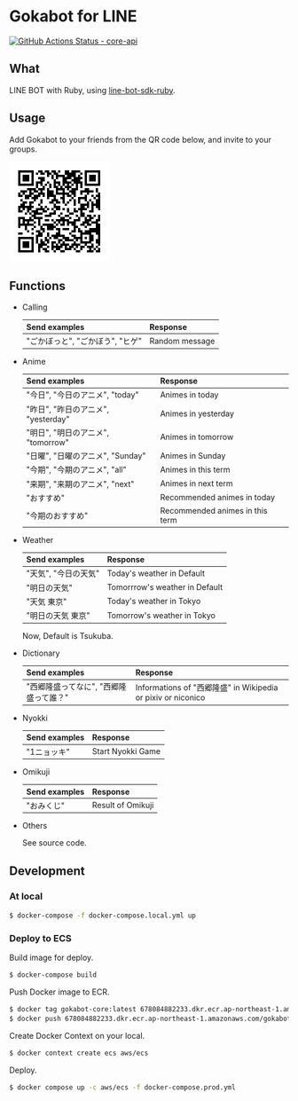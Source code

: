 # Gokabot for LINE

[![GitHub Actions Status - core-api](https://github.com/23prime/gokabot/workflows/main/badge.svg)](https://github.com/23prime/gokabot/actions)

## What

LINE BOT with Ruby, using [line-bot-sdk-ruby](https://github.com/line/line-bot-sdk-ruby).

## Usage

Add Gokabot to your friends from the QR code below, and invite to your groups.

![QR](./images/gokabotQR.png)

## Functions

- Calling

  | Send examples         | Response       |
  | --------------------- | -------------- |
  | "ごかぼっと", "ごかぼう", "ヒゲ" | Random message |

- Anime

  | Send examples               | Response                        |
  | --------------------------- | ------------------------------- |
  | "今日", "今日のアニメ", "today"     | Animes in today                 |
  | "昨日", "昨日のアニメ", "yesterday" | Animes in yesterday             |
  | "明日", "明日のアニメ", "tomorrow"  | Animes in tomorrow              |
  | "日曜", "日曜のアニメ", "Sunday"    | Animes in Sunday                |
  | "今期", "今期のアニメ", "all"       | Animes in this term             |
  | "来期", "来期のアニメ", "next"      | Animes in next term             |
  | "おすすめ"                      | Recommended animes in today     |
  | "今期のおすすめ"                   | Recommended animes in this term |

- Weather

  | Send examples | Response                       |
  | ------------- | ------------------------------ |
  | "天気", "今日の天気" | Today's weather in Default     |
  | "明日の天気"       | Tomorrrow's weather in Default |
  | "天気 東京"       | Today's weather in Tokyo       |
  | "明日の天気 東京"    | Tomorrow's weather in Tokyo    |

  Now, Default is Tsukuba.

- Dictionary

  | Send examples          | Response                                                 |
  | ---------------------- | -------------------------------------------------------- |
  | "西郷隆盛ってなに", "西郷隆盛って誰？" | Informations of "西郷隆盛" in Wikipedia or pixiv or niconico |

- Nyokki

  | Send examples | Response          |
  | ------------- | ----------------- |
  | "1ニョッキ"       | Start Nyokki Game |

- Omikuji

  | Send examples | Response          |
  | ------------- | ----------------- |
  | "おみくじ"        | Result of Omikuji |

- Others

  See source code.

## Development

### At local

```sh
$ docker-compose -f docker-compose.local.yml up
```

### Deploy to ECS

Build image for deploy.

```sh
$ docker-compose build
```

Push Docker image to ECR.

```sh
$ docker tag gokabot-core:latest 678084882233.dkr.ecr.ap-northeast-1.amazonaws.com/gokabot-core:latest
$ docker push 678084882233.dkr.ecr.ap-northeast-1.amazonaws.com/gokabot-core:latest
```

Create Docker Context on your local.

```sh
$ docker context create ecs aws/ecs
```

Deploy.

```sh
$ docker compose up -c aws/ecs -f docker-compose.prod.yml
```
